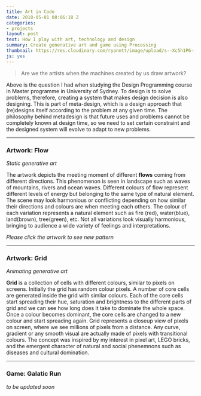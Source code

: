 ```yaml
---
title: Art in Code
date: 2018-05-01 08:06:18 Z
categories:
- projects
layout: post
text: How I play with art, technology and design
summary: Create generative art and game using Processing
thumbnail: https://res.cloudinary.com/ryanntt/image/upload/s--Xc5h1P6---/v1525614090/art-in-code/art-in-code-thumbnail.png
js: yes
---
```



> Are we the artists when the machines created by us draw artwork?


Above is the question I had when studying the Design Programming course in Master programme in University of Sydney. To design is to solve problems, therefore, creating a system that makes design decision is also designing. This is part of meta-design, which is a design approach that (re)designs itself according to the problem at any given time. The philosophy behind metadesign is that future uses and problems cannot be completely known at design time, so we need to set certain constraint and the designed system will evolve to adapt to new problems.

<hr>

### Artwork: Flow
*Static generative art*

The artwork depicts the meeting moment of different **flows** coming from different directions. This phenomenon is seen in landscape such as waves of mountains, rivers and ocean waves. Different colours of flow represent different levels of energy but belonging to the same type of natural element. The scene may look harmonious or conflicting depending on how similar their directions and colours are when meeting each others. The colour of each variation represents a natural element such as fire (red), water(blue), land(brown), tree(green), etc. Not all variations look visually harmonious, bringing to audience a wide variety of feelings and interpretations.

*Please click the artwork to see new pattern*

<canvas style="margin-left:auto; margin-right: auto; display:block" data-processing-sources="/js/flow.pde"></canvas>

<hr>

### Artwork: Grid
*Animating generative art*

**Grid** is a collection of cells with different colours, similar to pixels on screens. Initially the grid has random colour pixels. A number of core cells are generated inside the grid with similar colours. Each of the core cells start spreading their hue, saturation and brightness to the different parts of grid and we can see how long does it take to dominate the whole space. Once a colour becomes dominant, the core cells are changed to a new colour and start spreading again. Grid represents a closeup view of pixels on screen, where we see millions of pixels from a distance. Any curve, gradient or any smooth visual are actually made of pixels with transitional colours. The concept was inspired by my interest in pixel art, LEGO bricks, and the emergent character of natural and social phenemnons such as diseases and cultural domination. 

<canvas style="margin-left:auto; margin-right: auto; display:block" data-processing-sources="/js/grid.pde"></canvas>

<hr>

### Game: Galatic Run
*to be updated soon*